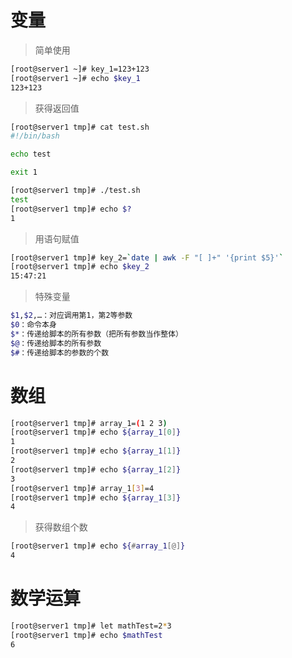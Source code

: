 # 变量

> 简单使用

```bash
[root@server1 ~]# key_1=123+123
[root@server1 ~]# echo $key_1
123+123
```

> 获得返回值

```bash
[root@server1 tmp]# cat test.sh 
#!/bin/bash

echo test

exit 1

[root@server1 tmp]# ./test.sh 
test
[root@server1 tmp]# echo $?
1
```

> 用语句赋值

```bash
[root@server1 tmp]# key_2=`date | awk -F "[ ]+" '{print $5}'` 
[root@server1 tmp]# echo $key_2
15:47:21
```

> 特殊变量

```bash
$1,$2,…：对应调用第1，第2等参数 
$0：命令本身 
$*：传递给脚本的所有参数（把所有参数当作整体） 
$@：传递给脚本的所有参数 
$#：传递给脚本的参数的个数
```

# 数组

```bash
[root@server1 tmp]# array_1=(1 2 3)
[root@server1 tmp]# echo ${array_1[0]}
1
[root@server1 tmp]# echo ${array_1[1]}
2
[root@server1 tmp]# echo ${array_1[2]}
3
[root@server1 tmp]# array_1[3]=4
[root@server1 tmp]# echo ${array_1[3]}
4
```

> 获得数组个数

```bash
[root@server1 tmp]# echo ${#array_1[@]}
4
```

# 数学运算

```bash
[root@server1 tmp]# let mathTest=2*3
[root@server1 tmp]# echo $mathTest 
6
```

